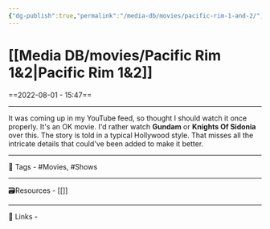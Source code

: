 ```yaml
---
{"dg-publish":true,"permalink":"/media-db/movies/pacific-rim-1-and-2/","dgPassFrontmatter":true,"noteIcon":"3","created":"2023-11-14T21:08:39.647+05:30","updated":"2023-12-12T23:36:19.143+05:30"}
---
```


# [[Media DB/movies/Pacific Rim 1&2\|Pacific Rim 1&2]]
==2022-08-01 - 15:47==

---
It was coming up in my YouTube feed, so thought I should watch it once properly. It's an OK movie. I'd rather watch **Gundam** or **Knights Of Sidonia** over this. The story is told in a typical Hollywood style. That misses all the intricate details that could've been added to make it better.

---
🧶 Tags - #Movies, #Shows 

---
🗃Resources - [[]]

---
🔗 Links -